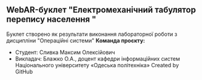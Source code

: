 ## WebAR-буклет "Електромеханічний табулятор перепису населення "
 Буклет створено як результати виконання лабораторної роботи з дисципліни "Операційні системи"
**Команда проєкту:**
 - Студент: Сливка Максим Олексійович
 - Викладач: Блажко О.А., доцент кафедри інформаційних систем Національного університету «Одеська політехніка»
   Created by GitHub

